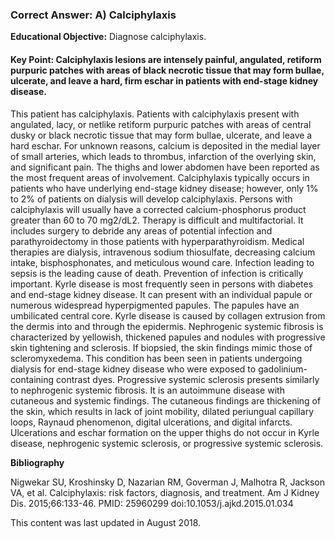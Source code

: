 
### Correct Answer: A) Calciphylaxis 

**Educational Objective:** Diagnose calciphylaxis.

#### **Key Point:** Calciphylaxis lesions are intensely painful, angulated, retiform purpuric patches with areas of black necrotic tissue that may form bullae, ulcerate, and leave a hard, firm eschar in patients with end-stage kidney disease.

This patient has calciphylaxis. Patients with calciphylaxis present with angulated, lacy, or netlike retiform purpuric patches with areas of central dusky or black necrotic tissue that may form bullae, ulcerate, and leave a hard eschar. For unknown reasons, calcium is deposited in the medial layer of small arteries, which leads to thrombus, infarction of the overlying skin, and significant pain. The thighs and lower abdomen have been reported as the most frequent areas of involvement. Calciphylaxis typically occurs in patients who have underlying end-stage kidney disease; however, only 1% to 2% of patients on dialysis will develop calciphylaxis. Persons with calciphylaxis will usually have a corrected calcium-phosphorus product greater than 60 to 70 mg2/dL2.
Therapy is difficult and multifactorial. It includes surgery to debride any areas of potential infection and parathyroidectomy in those patients with hyperparathyroidism. Medical therapies are dialysis, intravenous sodium thiosulfate, decreasing calcium intake, bisphosphonates, and meticulous wound care. Infection leading to sepsis is the leading cause of death. Prevention of infection is critically important.
Kyrle disease is most frequently seen in persons with diabetes and end-stage kidney disease. It can present with an individual papule or numerous widespread hyperpigmented papules. The papules have an umbilicated central core. Kyrle disease is caused by collagen extrusion from the dermis into and through the epidermis.
Nephrogenic systemic fibrosis is characterized by yellowish, thickened papules and nodules with progressive skin tightening and sclerosis. If biopsied, the skin findings mimic those of scleromyxedema. This condition has been seen in patients undergoing dialysis for end-stage kidney disease who were exposed to gadolinium-containing contrast dyes.
Progressive systemic sclerosis presents similarly to nephrogenic systemic fibrosis. It is an autoimmune disease with cutaneous and systemic findings. The cutaneous findings are thickening of the skin, which results in lack of joint mobility, dilated periungual capillary loops, Raynaud phenomenon, digital ulcerations, and digital infarcts.
Ulcerations and eschar formation on the upper thighs do not occur in Kyrle disease, nephrogenic systemic sclerosis, or progressive systemic sclerosis.

**Bibliography**

Nigwekar SU, Kroshinsky D, Nazarian RM, Goverman J, Malhotra R, Jackson VA, et al. Calciphylaxis: risk factors, diagnosis, and treatment. Am J Kidney Dis. 2015;66:133-46. PMID: 25960299 doi:10.1053/j.ajkd.2015.01.034

This content was last updated in August 2018.